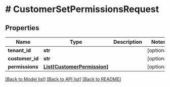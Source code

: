 # # CustomerSetPermissionsRequest


## Properties 


Name | Type | Description | Notes
------------ | ------------- | ------------- | -------------
**tenant_id**| **str** |   | [optional]
**customer_id**| **str** |   | [optional]
**permissions**| [**List[CustomerPermission]**](CustomerPermission.md) |   | [optional]


[[Back to Model list]](../../README.md#models) [[Back to API list]](../../README.md#endpoints) [[Back to README]](../../README.md)

